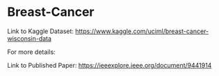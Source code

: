 # Breast-Cancer
Link to Kaggle Dataset: https://www.kaggle.com/uciml/breast-cancer-wisconsin-data

For more details:

Link to Published Paper: https://ieeexplore.ieee.org/document/9441914
